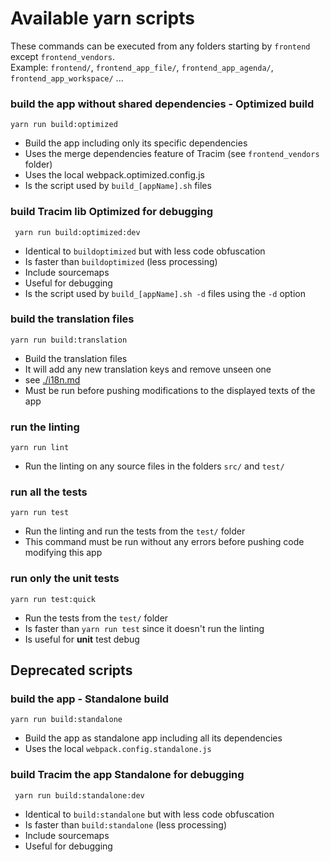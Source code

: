 Available yarn scripts
======================

These commands can be executed from any folders starting by `frontend` except `frontend_vendors`.  
Example: `frontend/`, `frontend_app_file/`, `frontend_app_agenda/`, `frontend_app_workspace/` ...

### build the app without shared dependencies - Optimized build

    yarn run build:optimized

- Build the app including only its specific dependencies
- Uses the merge dependencies feature of Tracim (see `frontend_vendors` folder)
- Uses the local webpack.optimized.config.js
- Is the script used by `build_[appName].sh` files

### build Tracim lib Optimized for debugging

     yarn run build:optimized:dev

- Identical to `buildoptimized` but with less code obfuscation
- Is faster than `buildoptimized` (less processing)
- Include sourcemaps
- Useful for debugging
- Is the script used by `build_[appName].sh -d` files using the `-d` option

### build the translation files

    yarn run build:translation

- Build the translation files
- It will add any new translation keys and remove unseen one
- see [./i18n.md](./i18n.md)
- Must be run before pushing modifications to the displayed texts of the app

### run the linting

    yarn run lint

- Run the linting on any source files in the folders `src/` and `test/`

### run all the tests

    yarn run test

- Run the linting and run the tests from the `test/` folder
- This command must be run without any errors before pushing code modifying this app

### run only the unit tests

    yarn run test:quick

- Run the tests from the `test/` folder
- Is faster than `yarn run test` since it doesn't run the linting
- Is useful for **unit** test debug

## Deprecated scripts

### build the app - Standalone build

    yarn run build:standalone

- Build the app as standalone app including all its dependencies
- Uses the local `webpack.config.standalone.js`

### build Tracim the app Standalone for debugging

     yarn run build:standalone:dev

- Identical to `build:standalone` but with less code obfuscation
- Is faster than `build:standalone` (less processing)
- Include sourcemaps
- Useful for debugging
